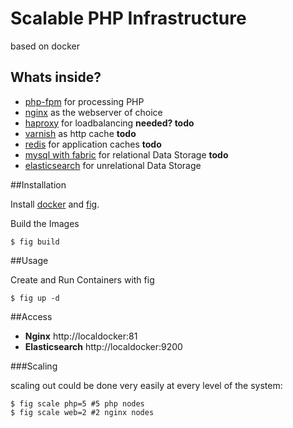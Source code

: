 # Scalable PHP Infrastructure

based on docker

## Whats inside?

* [php-fpm](http://php-fpm.org/) for processing PHP
* [nginx](http://nginx.org/) as the webserver of choice
* [haproxy](http://www.haproxy.org/) for loadbalancing **needed? todo**
* [varnish](https://www.varnish-cache.org/) as http cache **todo**
* [redis](http://redis.io/) for application caches **todo**
* [mysql with fabric](http://dev.mysql.com/downloads/fabric/) for relational Data Storage **todo**
* [elasticsearch](http://www.elasticsearch.org/) for unrelational Data Storage

##Installation

Install [docker](https://www.docker.com/) and [fig](http://www.fig.sh/).

Build the Images

```
$ fig build
```

##Usage

Create and Run Containers with fig

```
$ fig up -d
```

##Access

* **Nginx** http://localdocker:81
* **Elasticsearch** http://localdocker:9200


###Scaling

scaling out could be done very easily at every level of the system:

```
$ fig scale php=5 #5 php nodes
$ fig scale web=2 #2 nginx nodes
```

